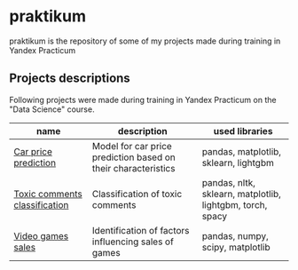 # praktikum

praktikum is the repository of some of my projects made during training in Yandex Practicum

## Projects descriptions

Following projects were made during training in Yandex Practicum on the  "Data Science" course.

| name                                                                                                           | description                                                     | used libraries                                            |
|----------------------------------------------------------------------------------------------------------------|-----------------------------------------------------------------|-----------------------------------------------------------|
| [Car price prediction](https://github.com/Rivy2434/praktikum/tree/main/car_price_prediction)                   | Model for car price prediction based on their characteristics  | pandas, matplotlib, sklearn, lightgbm                     |
| [Toxic comments classification](https://github.com/Rivy2434/praktikum/tree/main/toxic_comments_classification) | Classification of toxic comments                               | pandas, nltk, sklearn, matplotlib, lightgbm, torch, spacy |
| [Video games sales](https://github.com/Rivy2434/praktikum/tree/main/games_sales)                               |  Identification of factors influencing sales of games           | pandas, numpy, scipy, matplotlib                          |
